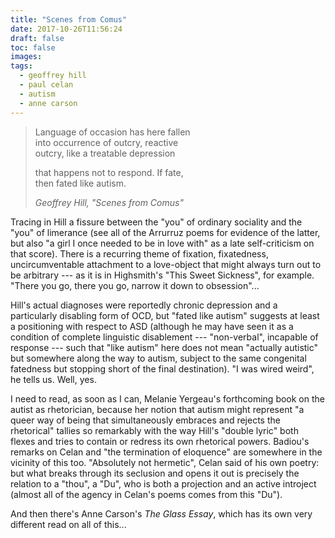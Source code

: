 ```yaml
---
title: "Scenes from Comus"
date: 2017-10-26T11:56:24
draft: false
toc: false
images:
tags: 
  - geoffrey hill
  - paul celan
  - autism
  - anne carson
---
```

> Language of occasion has here fallen  
> into occurrence of outcry, reactive  
> outcry, like a treatable depression  
>
> that happens not to respond. If fate,  
> then fated like autism.  
>
> _Geoffrey Hill, "Scenes from Comus"_

Tracing in Hill a fissure between the "you" of ordinary sociality and the "you" of limerance (see all of the Arrurruz poems for evidence of the latter, but also "a girl I once needed to be in love with" as a late self-criticism on that score). There is a recurring theme of fixation, fixatedness, uncircumventable attachment to a love-object that might always turn out to be arbitrary --- as it is in Highsmith's "This Sweet Sickness", for example. "There you go, there you go, narrow it down to obsession"...

Hill's actual diagnoses were reportedly chronic depression and a particularly disabling form of OCD, but "fated like autism" suggests at least a positioning with respect to ASD (although he may have seen it as a condition of complete linguistic disablement --- "non-verbal", incapable of response --- such that "like autism" here does not mean "actually autistic" but somewhere along the way to autism, subject to the same congenital fatedness but stopping short of the final destination). "I was wired weird", he tells us. Well, yes.

I need to read, as soon as I can, Melanie Yergeau's forthcoming book on the autist as rhetorician, because her notion that autism might represent "a queer way of being that simultaneously embraces and rejects the rhetorical" tallies so remarkably with the way Hill's "double lyric" both flexes and tries to contain or redress its own rhetorical powers. Badiou's remarks on Celan and "the termination of eloquence" are somewhere in the vicinity of this too. "Absolutely not hermetic", Celan said of his own poetry: but what breaks through its seclusion and opens it out is precisely the relation to a "thou", a "Du", who is both a projection and an active introject (almost all of the agency in Celan's poems comes from this "Du").

And then there's Anne Carson's _The Glass Essay_, which has its own very different read on all of this...


